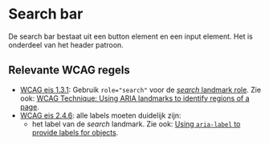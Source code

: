 <!-- @license CC0-1.0 -->

# Search bar

De search bar bestaat uit een button element en een input element. Het is onderdeel van het header patroon.

## Relevante WCAG regels

- [WCAG eis 1.3.1](https://www.w3.org/TR/WCAG21/#info-and-relationships): Gebruik `role="search"` voor de [_search_ landmark role](https://www.w3.org/TR/wai-aria-1.2/#search). Zie ook: [WCAG Technique: Using ARIA landmarks to identify regions of a page](https://www.w3.org/WAI/WCAG21/Techniques/aria/ARIA11).
- [WCAG eis 2.4.6](https://www.w3.org/TR/WCAG21/#headings-and-labels): alle labels moeten duidelijk zijn:
  - het label van de _search_ landmark. Zie ook: [Using `aria-label` to provide labels for objects](https://www.w3.org/WAI/WCAG21/Techniques/aria/ARIA5).
